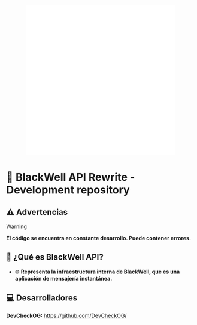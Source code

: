 <p align="center">
  <img src= "https://github.com/DevCheckOG/BlackWell-API/blob/master/assets/BlackWell-light.png" alt= "logo" style= "width: 400px; height: 400px;"> </img>
</p>

# 📨 BlackWell API Rewrite - Development repository

## ⚠️ Advertencias

> [!WARNING]  
> **El código se encuentra en constante desarrollo. Puede contener errores.**

## 🎯 ¿Qué es BlackWell API?

- 🌐 **Representa la infraestructura interna de BlackWell, que es una aplicación de mensajería instantánea.**

## 💻 Desarrolladores

**DevCheckOG:** https://github.com/DevCheckOG/
